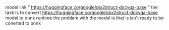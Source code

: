 model link " https://huggingface.co/google/pix2struct-docvqa-base "
the task is to convert https://huggingface.co/google/pix2struct-docvqa-base model to onnx runtime
the problem with the model is that is isn't ready to be conerted to onnx
